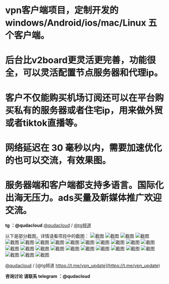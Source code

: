 # vpn客户端项目，定制开发的windows/Android/ios/mac/Linux 五个客户端。
# 后台比v2board更灵活更完善，功能很全，可以灵活配置节点服务器和代理ip。
# 客户不仅能购买机场订阅还可以在平台购买私有的服务器或者住宅ip，用来做外贸或者tiktok直播等。
# 网络延迟在 30 毫秒以内，需要加速优化的也可以交流，有效果图。
# 服务器端和客户端都支持多语言。国际化出海无压力。ads买量及新媒体推广欢迎交流。
**tg ：@qudacloud**
[@qudacloud](https://t.me/qudacloud)  /  [@tg频道](https://t.me/vpn_update)

以下是部分截图，详情请看项目中的截图：
![截图](/windows/20240205152935.png "截图")
![截图](/windows/window登录页.png "截图")
![截图](/windows/20240205152935.png "截图")
![截图](/windows/20240205154546.png "截图")
![截图](/windows/20240205154052.png "截图")
![截图](/mac/20240205164641.png "截图")
![截图](/mac/20240205165420.png "截图")
![截图](/app-ver01/20240314135631.png "截图")
![截图](/app-ver01/20240314132724.jpg "截图")
![截图](/app-ver01/20240314132505.png "截图")
![截图](/app-ver01/20240314132737.jpg "截图")
![截图](/app-ver01/20240314132441.png "截图")
![截图](/app-ver01/20240314132417.png "截图")
![截图](/app-ver01/20240314132300.png "截图")
![截图](/app-ver01/20240314133815.jpg "截图")
![截图](/app-ver01/20240314133829.jpg "截图")
![截图](/app/ab331410cb0b4a3f0392464e95337b2.jpg "截图")
![截图](/app/c4585a06d738d8b46b34ebe73d9f6d0.jpg "截图")
![截图](/app/d6988d1fd7324928bf16f214aa0a2f2.jpg "截图")
![截图](/app/e078c863fbd9aff3f2e153cb51c941b.jpg "截图")
![截图](/admin/20240314133240.png "截图")
![截图](/admin/20240205212256.png "截图")
![截图](/admin/20240205212250.png "截图")
![截图](/admin/20240205212239.png "截图")
![截图](/admin/20240205212225.png "截图")
![截图](/admin/20240205165549.png "截图")
![截图](/admin/20240205165549.png "截图")

[@qudacloud](https://t.me/qudacloud) / [@tg频道 https://t.me/vpn_update](https://t.me/vpn_update)

**咨询讨论 请联系 telegram ：@qudacloud**

